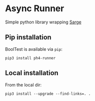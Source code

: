 # Async Runner

Simple python library wrapping [Sarge](https://pypi.org/project/sarge/)

## Pip installation

BoolTest is available via `pip`:

```
pip3 install ph4-runner
```

## Local installation

From the local dir:

```
pip3 install --upgrade --find-links=. .
```

